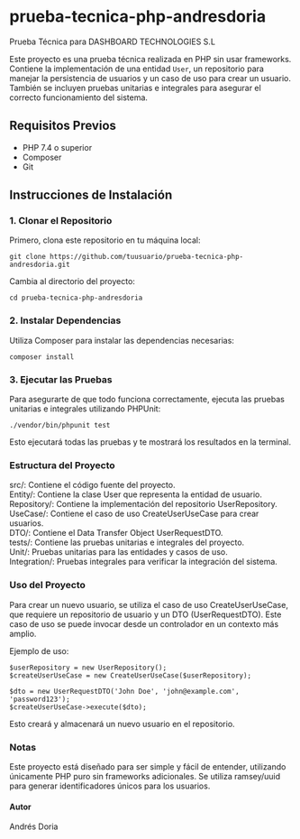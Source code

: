 # prueba-tecnica-php-andresdoria
Prueba Técnica para DASHBOARD TECHNOLOGIES S.L

Este proyecto es una prueba técnica realizada en PHP sin usar frameworks. Contiene la implementación de una entidad `User`, un repositorio para manejar la persistencia de usuarios y un caso de uso para crear un usuario. También se incluyen pruebas unitarias e integrales para asegurar el correcto funcionamiento del sistema.

## Requisitos Previos

- PHP 7.4 o superior
- Composer
- Git

## Instrucciones de Instalación

### 1. Clonar el Repositorio

Primero, clona este repositorio en tu máquina local:

```
git clone https://github.com/tuusuario/prueba-tecnica-php-andresdoria.git
```
Cambia al directorio del proyecto:
```
cd prueba-tecnica-php-andresdoria
```
### 2. Instalar Dependencias
Utiliza Composer para instalar las dependencias necesarias:
```
composer install
```
### 3. Ejecutar las Pruebas
Para asegurarte de que todo funciona correctamente, ejecuta las pruebas unitarias e integrales utilizando PHPUnit:
```
./vendor/bin/phpunit test
```
Esto ejecutará todas las pruebas y te mostrará los resultados en la terminal.

### Estructura del Proyecto
src/: Contiene el código fuente del proyecto.  
Entity/: Contiene la clase User que representa la entidad de usuario.  
Repository/: Contiene la implementación del repositorio UserRepository.  
UseCase/: Contiene el caso de uso CreateUserUseCase para crear usuarios.  
DTO/: Contiene el Data Transfer Object UserRequestDTO.  
tests/: Contiene las pruebas unitarias e integrales del proyecto.  
Unit/: Pruebas unitarias para las entidades y casos de uso.  
Integration/: Pruebas integrales para verificar la integración del sistema.

### Uso del Proyecto
Para crear un nuevo usuario, se utiliza el caso de uso CreateUserUseCase, que requiere un repositorio de usuario y un DTO (UserRequestDTO). Este caso de uso se puede invocar desde un controlador en un contexto más amplio.

Ejemplo de uso:
```
$userRepository = new UserRepository();
$createUserUseCase = new CreateUserUseCase($userRepository);

$dto = new UserRequestDTO('John Doe', 'john@example.com', 'password123');
$createUserUseCase->execute($dto);
```
Esto creará y almacenará un nuevo usuario en el repositorio.

### Notas
Este proyecto está diseñado para ser simple y fácil de entender, utilizando únicamente PHP puro sin frameworks adicionales. Se utiliza ramsey/uuid para generar identificadores únicos para los usuarios.

#### Autor
Andrés Doria
